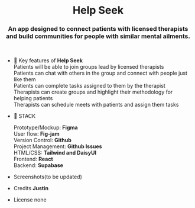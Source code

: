 <h1 align="center">Help Seek</h1>
<h3 align="center">An app designed to connect patients with licensed therapists and build communities for people with similar mental ailments.</h3><br>



- 🧠 Key features of **Help Seek** <br>
     Patients will be able to join groups lead by licensed therapists<br>
     Patients can chat with others in the group and connect with people just like them <br>
     Patients can complete tasks assigned to them by the therapist<br>
     Therapists can create groups and highlight their methodology for helping patients <br>
     Therapists can schedule meets with patients and assign them tasks<br>

- 🔧 STACK 

   Prototype/Mockup: **Figma**<br>
   User flow: **Fig-jam**<br>
   Version Control: **Github**<br>
   Project Management: **Github Issues**<br>
   HTML/CSS: **Tailwind and DaisyUI**<br>
   Frontend: **React**<br>
   Backend: **Supabase**<br>



- Screenshots(to be updated)


- Credits **Justin**

- License none

<h3 align="left"></h3>
<p align="left">
</p>

